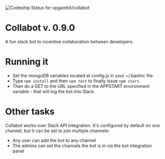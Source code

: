 ![Codeship Status for vpgambit/collabot](https://codeship.com/projects/87838d20-936b-0132-849a-5668b62cd35b/status?branch=dev)

Collabot v. 0.9.0
=================
A fun slack bot to incentive collaboration between developers.


Running it
==========

- Set the mongoDB variables located at config.js in your ~/.bashrc file.
- Type `npm install` and then `npm test` to finally issue `npm start`. 
- Then do a GET to the URL specified in the APPSTART environment variable - that will log the bot into Slack. 


Other tasks
===========

Collabot works over Slack API integration. It's configured by default on one channel, but it can be set to join multiple channels:

* Any user can add the bot to any channel 
* The admins can set the channels the bot is in via the bot integration panel